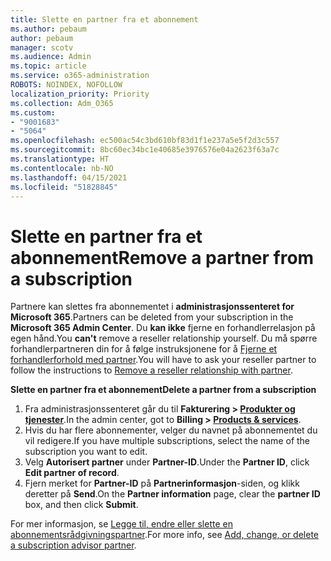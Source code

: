 ```yaml
---
title: Slette en partner fra et abonnement
ms.author: pebaum
author: pebaum
manager: scotv
ms.audience: Admin
ms.topic: article
ms.service: o365-administration
ROBOTS: NOINDEX, NOFOLLOW
localization_priority: Priority
ms.collection: Adm_O365
ms.custom:
- "9001683"
- "5064"
ms.openlocfilehash: ec500ac54c3bd610bf83d1f1e237a5e5f2d3c557
ms.sourcegitcommit: 8bc60ec34bc1e40685e3976576e04a2623f63a7c
ms.translationtype: HT
ms.contentlocale: nb-NO
ms.lasthandoff: 04/15/2021
ms.locfileid: "51828845"
---
```

# <a name="remove-a-partner-from-a-subscription"></a><span data-ttu-id="94141-102">Slette en partner fra et abonnement</span><span class="sxs-lookup"><span data-stu-id="94141-102">Remove a partner from a subscription</span></span>

<span data-ttu-id="94141-103">Partnere kan slettes fra abonnementet i **administrasjonssenteret for Microsoft 365**.</span><span class="sxs-lookup"><span data-stu-id="94141-103">Partners can be deleted from your subscription in the **Microsoft 365 Admin Center**.</span></span> <span data-ttu-id="94141-104">Du **kan ikke** fjerne en forhandlerrelasjon på egen hånd.</span><span class="sxs-lookup"><span data-stu-id="94141-104">You **can't** remove a reseller relationship yourself.</span></span> <span data-ttu-id="94141-105">Du må spørre forhandlerpartneren din for å følge instruksjonene for å [Fjerne et forhandlerforhold med partner](https://docs.microsoft.com/partner-center/remove-a-relationship).</span><span class="sxs-lookup"><span data-stu-id="94141-105">You will have to ask your reseller partner to follow the instructions to [Remove a reseller relationship with partner](https://docs.microsoft.com/partner-center/remove-a-relationship).</span></span>

<span data-ttu-id="94141-106">**Slette en partner fra et abonnement**</span><span class="sxs-lookup"><span data-stu-id="94141-106">**Delete a partner from a subscription**</span></span>

1. <span data-ttu-id="94141-107">Fra administrasjonssenteret går du til **Fakturering > [Produkter og tjenester](https://go.microsoft.com/fwlink/p/?linkid=842054)**.</span><span class="sxs-lookup"><span data-stu-id="94141-107">In the admin center, got to **Billing > [Products & services](https://go.microsoft.com/fwlink/p/?linkid=842054)**.</span></span>
2. <span data-ttu-id="94141-108">Hvis du har flere abonnementer, velger du navnet på abonnementet du vil redigere.</span><span class="sxs-lookup"><span data-stu-id="94141-108">If you have multiple subscriptions, select the name of the subscription you want to edit.</span></span>
3. <span data-ttu-id="94141-109">Velg **Autorisert partner** under **Partner-ID**.</span><span class="sxs-lookup"><span data-stu-id="94141-109">Under the **Partner ID**, click **Edit partner of record**.</span></span>
4. <span data-ttu-id="94141-110">Fjern merket for **Partner-ID** på **Partnerinformasjon**-siden, og klikk deretter på **Send**.</span><span class="sxs-lookup"><span data-stu-id="94141-110">On the **Partner information** page, clear the **partner ID** box, and then click **Submit**.</span></span>

<span data-ttu-id="94141-111">For mer informasjon, se [Legge til, endre eller slette en abonnementsrådgivningspartner](https://docs.microsoft.com/microsoft-365/admin/misc/add-partner?view=o365-worldwide).</span><span class="sxs-lookup"><span data-stu-id="94141-111">For more info, see [Add, change, or delete a subscription advisor partner](https://docs.microsoft.com/microsoft-365/admin/misc/add-partner?view=o365-worldwide).</span></span>
